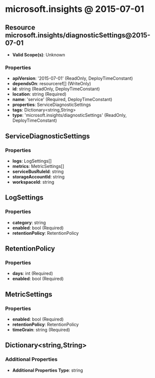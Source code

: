 # microsoft.insights @ 2015-07-01

## Resource microsoft.insights/diagnosticSettings@2015-07-01
* **Valid Scope(s)**: Unknown
### Properties
* **apiVersion**: '2015-07-01' (ReadOnly, DeployTimeConstant)
* **dependsOn**: resourceref[] (WriteOnly)
* **id**: string (ReadOnly, DeployTimeConstant)
* **location**: string (Required)
* **name**: 'service' (Required, DeployTimeConstant)
* **properties**: ServiceDiagnosticSettings
* **tags**: Dictionary<string,String>
* **type**: 'microsoft.insights/diagnosticSettings' (ReadOnly, DeployTimeConstant)

## ServiceDiagnosticSettings
### Properties
* **logs**: LogSettings[]
* **metrics**: MetricSettings[]
* **serviceBusRuleId**: string
* **storageAccountId**: string
* **workspaceId**: string

## LogSettings
### Properties
* **category**: string
* **enabled**: bool (Required)
* **retentionPolicy**: RetentionPolicy

## RetentionPolicy
### Properties
* **days**: int (Required)
* **enabled**: bool (Required)

## MetricSettings
### Properties
* **enabled**: bool (Required)
* **retentionPolicy**: RetentionPolicy
* **timeGrain**: string (Required)

## Dictionary<string,String>
### Additional Properties
* **Additional Properties Type**: string

